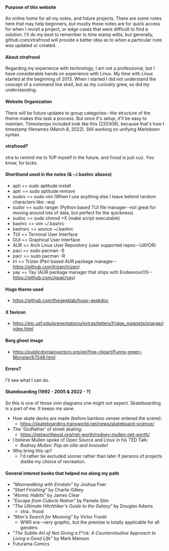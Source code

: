 #### Purpose of this website
An online home for all my notes, and future projects.  There are some notes here that may help beginners, but mostly these notes are for quick access for when I revisit a project, or edge cases that were difficult to find a solution.  I'll do my best to remember to time stamp edits, but generally, github.com/xtrafrood will provide a better idea as to when a particular note was updated or created.

#### About xtrafrood
Regarding my experience with technology, I am not a professional, but I have considerable hands on experience with Linux.  My time with Linux started at the beginning of 2013.  When I started I did not understand the concept of a command line shell, but as my curiosity grew, so did my understanding.

#### Website Organization 
There will be future updates to group categories--the structure of the theme makes this task a process.  But once it's setup, it'll be easy to maintain.  Timestamps included look like this (220308), because that's how I timestamp filenames (March 8, 2022).  Still working on unifying Markdown syntax.

#### xtrafrood?
xtra to remind me to 1UP myself in the future, and frood is just cuz.  You know, for kicks.

#### Shorthand used in the notes (& ~/.bashrc aliases)
- apti == sudo aptitude install
- aptr == sudo aptitude remove
- sudov == sudo vim (When I use anything else I leave behind random characters like: :wq)
- sudor == sudo ranger (Python based TUI file manager--not great for moving around lots of data, but perfect for the quickness)
- sudoc == sudo chmod +X (make script executable)
- bashrc == vim ~/.bashrc
- bashsrc == source ~/.bashrc
- TUI == Terminal User Interface
- GUI == Graphical User Interface
- AUR == Arch Linux User Repository (user supported repos--UAYOR)
- paci == sudo pacman -S
- pacr == sudo pacman -R
- tri == Trizen (Perl based AUR package manager--https://github.com/trizen/trizen)
- yay == Yay (AUR package manager that ships with EndeavourOS--https://github.com/Jguer/yay)

#### Hugo theme used
- https://github.com/thegeeklab/hugo-geekdoc

#### X favicon
- https://etc.usf.edu/presentations/extras/letters/fridge_magnets/orange/index.html

#### Borg ghost image
- https://publicdomainvectors.org/en/free-clipart/Funny-green-Monster/67049.html

#### Errors?
I'll see what I can do.

#### Skateboarding (1992 - 2005 & 2022 - ?)
So this is one of those vinn diagrams one might not expect.  Skateboarding is a part of me.  It keeps me sane.
- How skate decks are made (before bamboo veneer entered the scene): 
    - https://skateboarding.transworld.net/news/skateboard-science/
- The 'Godfather' of street skating:
    - https://networthpost.org/net-worth/rodney-mullen-net-worth/
- I believe Mullen spoke of Open Source and Linux in his TED Talk:
    - _Rodney Mullen: Pop an ollie and innovate!_
- Why bring this up?
    - I'd rather be excluded sooner rather than later if persons of projects dislike my choice of recreation.

#### General interest books that helped me along my path
- *"Moonwalking with Einstain"* by Joshua Foer
- *"Start Finishing"* by Charlie Gilkey
- *"Atomic Habits"* by James Clear
- *"Escape from Cubicle Nation"* by Pamela Slim
- *"The Ultimate Hitchhiker's Guide to the Galaxy"* by Douglas Adams
    - xtra.. frood
- *"Man's Search for Meaning"* by Victor Frankl
    - WWII era--very graphic, but the premise is totally applicable for all genders
- "_The Subtle Art of Not Giving a F*ck: A Counterintuitive Approach to Living a Good Life_" by Mark Manson
- Futurama Comics
